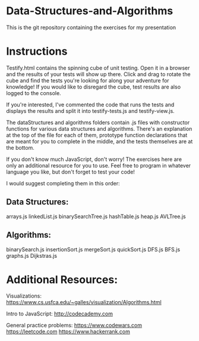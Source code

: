 # Data-Structures-and-Algorithms

This is the git repository containing the exercises for my presentation

# Instructions

Testify.html contains the spinning cube of unit testing.  Open it in a browser and the results of your tests will show up there.  Click and drag to rotate the cube and find the tests you're looking for along your adventure for knowledge!  If you would like to disregard the cube, test results are also logged to the console.

If you're interested, I've commented the code that runs the tests and displays the results and split it into testify-tests.js and testify-view.js.

The dataStructures and algorithms folders contain .js files with constructor functions for various data structures and algorithms.  There's an explanation at the top of the file for each of them, prototype function declarations that are meant for you to complete in the middle, and the tests themselves are at the bottom.

If you don't know much JavaScript, don't worry!  The exercises here are only an additional resource for you to use.  Feel free to program in whatever language you like, but don't forget to test your code!

I would suggest completing them in this order:

## Data Structures:

arrays.js
linkedList.js
binarySearchTree.js
hashTable.js
heap.js
AVLTree.js

## Algorithms:

binarySearch.js
insertionSort.js
mergeSort.js
quickSort.js
DFS.js
BFS.js
graphs.js
Dijkstras.js

# Additional Resources:

Visualizations:
https://www.cs.usfca.edu/~galles/visualization/Algorithms.html

Intro to JavaScript:
http://codecademy.com

General practice problems:
https://www.codewars.com
https://leetcode.com
https://www.hackerrank.com